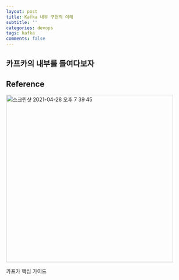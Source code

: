 ```yaml
---
layout: post
title: Kafka 내부 구현의 이해
subtitle: ''
categories: devops
tags: kafka
comments: false
---
```


## 카프카의 내부를 들여다보자

## Reference

<img width="458" alt="스크린샷 2021-04-28 오후 7 39 45" src="https://user-images.githubusercontent.com/43809168/116390936-86ad6b80-a859-11eb-91e8-fcfc31a896fe.png">

카프카 핵심 가이드
